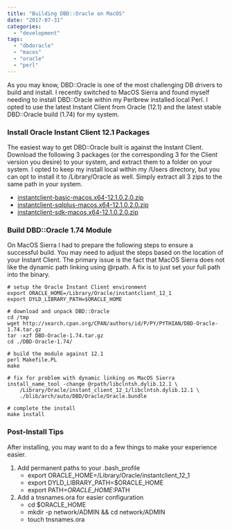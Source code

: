 ```yaml
---
title: "Building DBD::Oracle on MacOS"
date: "2017-07-31"
categories: 
  - "development"
tags: 
  - "dbdoracle"
  - "macos"
  - "oracle"
  - "perl"
---
```


As you may know, DBD::Oracle is one of the most challenging DB drivers to build and install. I recently switched to MacOS Sierra and found myself needing to install DBD::Oracle within my Perlbrew installed local Perl. I opted to use the latest Instant Client from Oracle (12.1) and the latest stable DBD::Oracle build (1.74) for my system.

### Install Oracle Instant Client 12.1 Packages

The easiest way to get DBD::Oracle built is against the Instant Client. Download the following 3 packages (or the corresponding 3 for the Client version you desire) to your system, and extract them to a folder on your system. I opted to keep my install local within my /Users directory, but you can opt to install it to /Library/Oracle as well. Simply extract all 3 zips to the same path in your system.

- [instantclient-basic-macos.x64-12.1.0.2.0.zip](http://download.oracle.com/otn/mac/instantclient/121020/instantclient-basic-macos.x64-12.1.0.2.0.zip)
- [instantclient-sqlplus-macos.x64-12.1.0.2.0.zip](http://download.oracle.com/otn/mac/instantclient/121020/instantclient-sqlplus-macos.x64-12.1.0.2.0.zip)
- [instantclient-sdk-macos.x64-12.1.0.2.0.zip](http://download.oracle.com/otn/mac/instantclient/121020/instantclient-sdk-macos.x64-12.1.0.2.0.zip)

### Build DBD::Oracle 1.74 Module

On MacOS Sierra I had to prepare the following steps to ensure a successful build. You may need to adjust the steps based on the location of your Instant Client. The primary issue is the fact that MacOS Sierra does not like the dynamic path linking using @rpath. A fix is to just set your full path into the binary.

```
# setup the Oracle Instant Client environment
export ORACLE_HOME=/Library/Oracle/instantclient_12_1
export DYLD_LIBRARY_PATH=$ORACLE_HOME

# download and unpack DBD::Oracle
cd /tmp
wget http://search.cpan.org/CPAN/authors/id/P/PY/PYTHIAN/DBD-Oracle-1.74.tar.gz
tar -xzf DBD-Oracle-1.74.tar.gz
cd ./DBD-Oracle-1.74/

# build the module against 12.1
perl Makefile.PL
make

# fix for problem with dynamic linking on MacOS Sierra
install_name_tool -change @rpath/libclntsh.dylib.12.1 \
    /Library/Oracle/instant_client_12_1/libclntsh.dylib.12.1 \
    ./blib/arch/auto/DBD/Oracle/Oracle.bundle

# complete the install
make install
```

### Post-Install Tips

After installing, you may want to do a few things to make your experience easier.

1. Add permanent paths to your .bash\_profile
    - export ORACLE\_HOME=/Library/Oracle/instantclient\_12\_1
    - export DYLD\_LIBRARY\_PATH=$ORACLE\_HOME
    - export PATH=$ORACLE\_HOME:$PATH
2. Add a tnsnames.ora for easier configuration
    - cd $ORACLE\_HOME
    - mkdir -p network/ADMIN && cd network/ADMIN
    - touch tnsnames.ora
